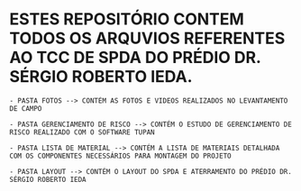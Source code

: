 # ESTES REPOSITÓRIO CONTEM TODOS OS ARQUVIOS REFERENTES AO TCC DE SPDA DO PRÉDIO DR. SÉRGIO ROBERTO IEDA.

	- PASTA FOTOS --> CONTÉM AS FOTOS E VIDEOS REALIZADOS NO LEVANTAMENTO DE CAMPO

	- PASTA GERENCIAMENTO DE RISCO --> CONTÉM O ESTUDO DE GERENCIAMENTO DE RISCO REALIZADO COM O SOFTWARE TUPAN

	- PASTA LISTA DE MATERIAL --> CONTÉM A LISTA DE MATERIAIS DETALHADA COM OS COMPONENTES NECESSÁRIOS PARA MONTAGEM DO PROJETO

	- PASTA LAYOUT --> CONTÉM O LAYOUT DO SPDA E ATERRAMENTO DO PRÉDIO DR. SÉRGIO ROBERTO IEDA


